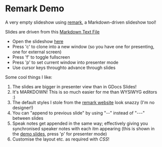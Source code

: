 Remark Demo
=====

A very empty slideshow using [remark](http://remarkjs.com/), a Markdown-driven slideshow tool!

Slides are driven from this [Markdown Text File](Slides.txt)

- Open the slideshow [here](http://blog.dantup.com/Stuff/Index.html)
- Press 'c' to clone into a new window (so you have one for presenting, one for external screen)
- Press 'f' to toggle fullscreen
- Press 'p' to set current window into presenter mode
- Use cursor keys throughto advance through slides

Some cool things I like:

1. The slides are bigger in presenter view than in GDocs Slides!
2. It's MARKDOWN! This is so much easier for me than WYSIWYG editors :)
3. The default styles I stole from the [remark website](http://remarkjs.com/) look snazzy (I'm no designer!)
4. You can "append to previous slide" by using "--" instead of "---" between slides
5. Speak notes get appended in the same way; effectively giving you synchronised speaker notes with each itm appearing (this is shown in the [demo slides](http://blog.dantup.com/Stuff/Index.html), press 'p' for presenter mode)
6. Customise the layout etc. as required with _CSS_!

